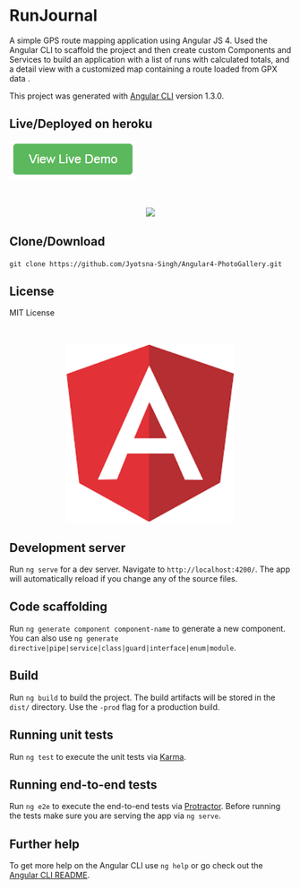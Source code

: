 # RunJournal

A simple GPS route mapping application using Angular JS 4. Used the Angular CLI to scaffold the project and then create custom Components and Services to build an application with a list of runs with calculated totals, and a detail view with a customized map containing a route loaded from GPX data .

This project was generated with [Angular CLI](https://github.com/angular/angular-cli) version 1.3.0.

## Live/Deployed on heroku
[![alt tag](https://github.com/Jyotsna-Singh/SearchVidz-YoutubeAPI/blob/master/img/green-button.PNG)](https://ng-run-journal.herokuapp.com/)

<p align="center">
  <br><br>
  <img src="https://github.com/Jyotsna-Singh/Angular4-GPS-Mapping-App/blob/master/src/assets/demo.gif" />
</p>


## Clone/Download

`git clone https://github.com/Jyotsna-Singh/Angular4-PhotoGallery.git`

## License
MIT License

<p align="center">
  <br><br>
  <img src="https://github.com/Jyotsna-Singh/Jyotsna-Singh/blob/master/assets/img/angular.png" width="300px" height="auto" />
</p>

## Development server

Run `ng serve` for a dev server. Navigate to `http://localhost:4200/`. The app will automatically reload if you change any of the source files.

## Code scaffolding

Run `ng generate component component-name` to generate a new component. You can also use `ng generate directive|pipe|service|class|guard|interface|enum|module`.

## Build

Run `ng build` to build the project. The build artifacts will be stored in the `dist/` directory. Use the `-prod` flag for a production build.

## Running unit tests

Run `ng test` to execute the unit tests via [Karma](https://karma-runner.github.io).

## Running end-to-end tests

Run `ng e2e` to execute the end-to-end tests via [Protractor](http://www.protractortest.org/).
Before running the tests make sure you are serving the app via `ng serve`.

## Further help

To get more help on the Angular CLI use `ng help` or go check out the [Angular CLI README](https://github.com/angular/angular-cli/blob/master/README.md).
